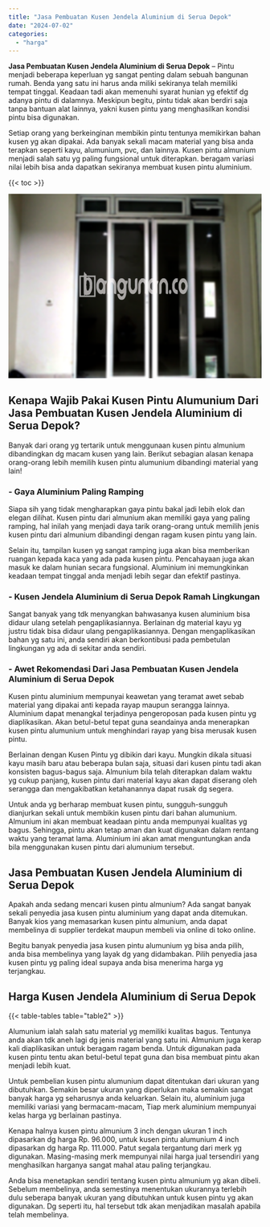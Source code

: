 ```yaml
---
title: "Jasa Pembuatan Kusen Jendela Aluminium di Serua Depok"
date: "2024-07-02"
categories: 
  - "harga"
---
```


**Jasa Pembuatan Kusen Jendela Aluminium di Serua Depok** – Pintu menjadi beberapa keperluan yg sangat penting dalam sebuah bangunan rumah. Benda yang satu ini harus anda miliki sekiranya telah memiliki tempat tinggal. Keadaan tadi akan memenuhi syarat hunian yg efektif dg adanya pintu di dalamnya. Meskipun begitu, pintu tidak akan berdiri saja tanpa bantuan alat lainnya, yakni kusen pintu yang menghasilkan kondisi pintu bisa digunakan.

Setiap orang yang berkeinginan membikin pintu tentunya memikirkan bahan kusen yg akan dipakai. Ada banyak sekali macam material yang bisa anda terapkan seperti kayu, alumunium, pvc, dan lainnya. Kusen pintu almunium menjadi salah satu yg paling fungsional untuk diterapkan. beragam variasi nilai lebih bisa anda dapatkan sekiranya membuat kusen pintu aluminium.

{{< toc >}}

![Jasa Pembuatan Kusen Jendela Aluminium di Serua Depok](/images/harga-kusen-jendela-alumunium-39.png)

## Kenapa Wajib Pakai Kusen Pintu Alumunium Dari Jasa Pembuatan Kusen Jendela Aluminium di Serua Depok?

Banyak dari orang yg tertarik untuk menggunaan kusen pintu almunium dibandingkan dg macam kusen yang lain. Berikut sebagian alasan kenapa orang-orang lebih memilih kusen pintu alumunium dibandingi material yang lain!

### \- Gaya Aluminium Paling Ramping

Siapa sih yang tidak mengharapkan gaya pintu bakal jadi lebih elok dan elegan dilihat. Kusen pintu dari almunium akan memiliki gaya yang paling ramping, hal inilah yang menjadi daya tarik orang-orang untuk memilih jenis kusen pintu dari almunium dibandingi dengan ragam kusen pintu yang lain.

Selain itu, tampilan kusen yg sangat ramping juga akan bisa memberikan ruangan kepada kaca yang ada pada kusen pintu. Pencahayaan juga akan masuk ke dalam hunian secara fungsional. Aluminium ini memungkinkan keadaan tempat tinggal anda menjadi lebih segar dan efektif pastinya.

### \- Kusen Jendela Aluminium di Serua Depok Ramah Lingkungan

Sangat banyak yang tdk menyangkan bahwasanya kusen aluminium bisa didaur ulang setelah pengaplikasiannya. Berlainan dg material kayu yg justru tidak bisa didaur ulang pengaplikasiannya. Dengan mengaplikasikan bahan yg satu ini, anda sendiri akan berkontibusi pada pembetulan lingkungan yg ada di sekitar anda sendiri.

### \- Awet Rekomendasi Dari Jasa Pembuatan Kusen Jendela Aluminium di Serua Depok

Kusen pintu aluminium mempunyai keawetan yang teramat awet sebab material yang dipakai anti kepada rayap maupun serangga lainnya. Aluminium dapat menangkal terjadinya pengeroposan pada kusen pintu yg diaplikasikan. Akan betul-betul tepat guna seandainya anda menerapkan kusen pintu alumunium untuk menghindari rayap yang bisa merusak kusen pintu.

Berlainan dengan Kusen Pintu yg dibikin dari kayu. Mungkin dikala situasi kayu masih baru atau beberapa bulan saja, situasi dari kusen pintu tadi akan konsisten bagus-bagus saja. Almunium bila telah diterapkan dalam waktu yg cukup panjang, kusen pintu dari material kayu akan dapat diserang oleh serangga dan mengakibatkan ketahanannya dapat rusak dg segera.

Untuk anda yg berharap membuat kusen pintu, sungguh-sungguh dianjurkan sekali untuk membikin kusen pintu dari bahan alumunium. Almunium ini akan membuat keadaan pintu anda mempunyai kualitas yg bagus. Sehingga, pintu akan tetap aman dan kuat digunakan dalam rentang waktu yang teramat lama. Aluminium ini akan amat menguntungkan anda bila menggunakan kusen pintu dari alumunium tersebut.

## Jasa Pembuatan Kusen Jendela Aluminium di Serua Depok

Apakah anda sedang mencari kusen pintu almunium? Ada sangat banyak sekali penyedia jasa kusen pintu aluminium yang dapat anda ditemukan. Banyak kios yang memasarkan kusen pintu almunium, anda dapat membelinya di supplier terdekat maupun membeli via online di toko online.

Begitu banyak penyedia jasa kusen pintu alumunium yg bisa anda pilih, anda bisa membelinya yang layak dg yang didambakan. Pilih penyedia jasa kusen pintu yg paling ideal supaya anda bisa menerima harga yg terjangkau.

## Harga Kusen Jendela Aluminium di Serua Depok

{{< table-tables table="table2" >}}

Alumunium ialah salah satu material yg memiliki kualitas bagus. Tentunya anda akan tdk aneh lagi dg jenis material yang satu ini. Almunium juga kerap kali diaplikasikan untuk beragam ragam benda. Untuk digunakan pada kusen pintu tentu akan betul-betul tepat guna dan bisa membuat pintu akan menjadi lebih kuat.

Untuk pembelian kusen pintu alumunium dapat ditentukan dari ukuran yang dibutuhkan. Semakin besar ukuran yang diperlukan maka semakin sangat banyak harga yg seharusnya anda keluarkan. Selain itu, aluminium juga memiliki variasi yang bermacam-macam, Tiap merk aluminium mempunyai kelas harga yg berlainan pastinya.

Kenapa halnya kusen pintu almunium 3 inch dengan ukuran 1 inch dipasarkan dg harga Rp. 96.000, untuk kusen pintu alumunium 4 inch dipasarkan dg harga Rp. 111.000. Patut segala tergantung dari merk yg digunakan. Masing-masing merk mempunyai nilai harga jual tersendiri yang menghasilkan harganya sangat mahal atau paling terjangkau.

Anda bisa menetapkan sendiri tentang kusen pintu almunium yg akan dibeli. Sebelum membelinya, anda semestinya menentukan ukurannya terlebih dulu seberapa banyak ukuran yang dibutuhkan untuk kusen pintu yg akan digunakan. Dg seperti itu, hal tersebut tdk akan menjadikan masalah apabila telah membelinya.

